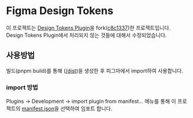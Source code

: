 # Figma Design Tokens

이 프로젝트는 [Design Tokens Plugin](https://github.com/lukasoppermann/design-tokens.git)을 fork([c8c1337](https://github.com/lukasoppermann/design-tokens/commit/c8c1337e4cd0b3a3a7097e7aa2579c88514d4250))한 프로젝트입니다.  
Design Tokens Plugin에서 처리되지 않는 것들에 대해서 수정되었습니다.  

## 사용방법
빌드(pnpm build)를 통해 ([/dist](/dist))을 생성한 후 피그마에서 import하여 사용합니다.

### import 방법
Plugins -> Development -> import plugin from manifest... 메뉴를 통해 이 프로젝트의 [manifest.json](/manifest.json)을 선택하여 임포트 합니다.  
